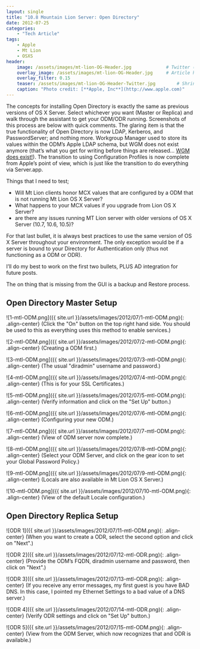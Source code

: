 ```yaml
---
layout: single
title: "10.8 Mountain Lion Server: Open Directory"
date: 2012-07-25
categories:
    - "Tech Article"
tags:
    - Apple
    - Mt Lion
    - OSXS
header:
    image: /assets/images/mt-lion-OG-Header.jpg			    # Twitter (use 'overlay_image')
    overlay_image: /assets/images/mt-lion-OG-Header.jpg		# Article header at 2048x768
    overlay_filter: 0.15
    teaser: /assets/images/mt-lion-OG-Header-Twitter.jpg 		# Shrink image to 575 width
    caption: "Photo credit: [**Apple, Inc**](http://www.apple.com)"
---
```


The concepts for installing Open Directory is exactly the same as previous versions of OS X Server. Select whichever you want (Master or Replica) and walk through the assistant to get your ODM/ODR running. Screenshots of this process are below with quick comments. The glaring item is that the true functionality of Open Directory is now LDAP, Kerberos, and PasswordServer; and nothing more. Workgroup Manager used to store its values within the ODM’s Apple LDAP schema, but WGM does not exist anymore (that’s what you get for writing before things are released... [WGM does exist!][DL1567]). The transition to using Configuration Profiles is now complete from Apple’s point of view, which is just like the transition to do everything via Server.app.

[DL1567]: http://support.apple.com/kb/DL1567

Things that I need to test;

- Will Mt Lion clients honor MCX values that are configured by a ODM that is not running Mt Lion OS X Server?
- What happens to your MCX values if you upgrade from Lion OS X Server?
- are there any issues running MT Lion server with older versions of OS X Server (10.7, 10.6, 10.5)?

For that last bullet, it is always best practices to use the same version of OS X Server throughout your environment. The only exception would be if a server is bound to your Directory for Authentication only (thus not functioning as a ODM or ODR).

I’ll do my best to work on the first two bullets, PLUS AD integration for future posts.

The on thing that is missing from the GUI is a backup and Restore process.

Open Directory Master Setup
---
![1-mtl-ODM.png]({{ site.url }}/assets/images/2012/07/1-mtl-ODM.png){: .align-center}
(Click the "On" button on the top right hand side. You should be used to this as everything uses this method to enable services.)

![2-mtl-ODM.png]({{ site.url }}/assets/images/2012/07/2-mtl-ODM.png){: .align-center}
(Creating a ODM first.)

![3-mtl-ODM.png]({{ site.url }}/assets/images/2012/07/3-mtl-ODM.png){: .align-center}
(The usual "diradmin" username and password.)

![4-mtl-ODM.png]({{ site.url }}/assets/images/2012/07/4-mtl-ODM.png){: .align-center}
(This is for your SSL Certificates.)

![5-mtl-ODM.png]({{ site.url }}/assets/images/2012/07/5-mtl-ODM.png){: .align-center}
(Verify information and click on the "Set Up" button.)

![6-mtl-ODM.png]({{ site.url }}/assets/images/2012/07/6-mtl-ODM.png){: .align-center}
(Configuring your new ODM.)

![7-mtl-ODM.png]({{ site.url }}/assets/images/2012/07/7-mtl-ODM.png){: .align-center}
(View of ODM server now complete.)

![8-mtl-ODM.png]({{ site.url }}/assets/images/2012/07/8-mtl-ODM.png){: .align-center}
(Select your ODM Server, and click on the gear icon to set your Global Password Policy.)

![9-mtl-ODM.png]({{ site.url }}/assets/images/2012/07/9-mtl-ODM.png){: .align-center}
(Locals are also available in Mt Lion OS X Server.)

![10-mtl-ODM.png]({{ site.url }}/assets/images/2012/07/10-mtl-ODM.png){: .align-center}
(View of the default Locale configuration.)

Open Directory Replica Setup
---
![ODR 1]({{ site.url }}/assets/images/2012/07/11-mtl-ODM.png){: .align-center}
(When you want to create a ODR, select the second option and click on "Next".)

![ODR 2]({{ site.url }}/assets/images/2012/07/12-mtl-ODR.png){: .align-center}
(Provide the ODM’s FQDN, diradmin username and password, then click on "Next".)

![ODR 3]({{ site.url }}/assets/images/2012/07/13-mtl-ODR.png){: .align-center}
(If you receive any error messages, my first guest is you have BAD DNS. In this case, I pointed my Ethernet Settings to a bad value of a DNS server.)

![ODR 4]({{ site.url }}/assets/images/2012/07/14-mtl-ODR.png){: .align-center}
(Verify ODR settings and click on "Set Up" button.)

![ODR 5]({{ site.url }}/assets/images/2012/07/15-mtl-ODM.png){: .align-center}
(View from the ODM Server, which now recognizes that and ODR is available.)
